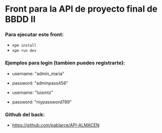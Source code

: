 # Front para la API de proyecto final de BBDD II

### Para ejecutar este front:

- `npm install`
- `npm run dev`

### Ejemplos para login (tambien puedes registrarte):

- username: "admin_maria"
- password: "adminpass456"

- username: "luismtz"
- password: "mypassword789"

### Github del back:

- https://github.com/pablarce/API-ALMACEN

